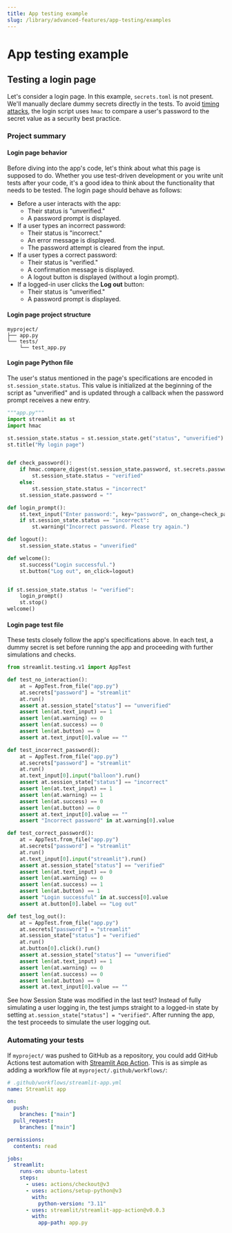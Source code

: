 ```yaml
---
title: App testing example
slug: /library/advanced-features/app-testing/examples
---
```


# App testing example

## Testing a login page

Let's consider a login page. In this example, `secrets.toml` is not present. We'll manually declare dummy secrets directly in the tests. To avoid [timing attacks](https://en.wikipedia.org/wiki/Timing_attack), the login script uses `hmac` to compare a user's password to the secret value as a security best practice.

### Project summary

#### Login page behavior

Before diving into the app's code, let's think about what this page is supposed to do. Whether you use test-driven development or you write unit tests after your code, it's a good idea to think about the functionality that needs to be tested. The login page should behave as follows:

- Before a user interacts with the app:
  - Their status is "unverified."
  - A password prompt is displayed.
- If a user types an incorrect password:
  - Their status is "incorrect."
  - An error message is displayed.
  - The password attempt is cleared from the input.
- If a user types a correct password:
  - Their status is "verified."
  - A confirmation message is displayed.
  - A logout button is displayed (without a login prompt).
- If a logged-in user clicks the **Log out** button:
  - Their status is "unverified."
  - A password prompt is displayed.

#### Login page project structure

```none
myproject/
├── app.py
└── tests/
    └── test_app.py
```

#### Login page Python file

The user's status mentioned in the page's specifications are encoded in `st.session_state.status`. This value is initialized at the beginning of the script as "unverified" and is updated through a callback when the password prompt receives a new entry.

```python
"""app.py"""
import streamlit as st
import hmac

st.session_state.status = st.session_state.get("status", "unverified")
st.title("My login page")


def check_password():
    if hmac.compare_digest(st.session_state.password, st.secrets.password):
        st.session_state.status = "verified"
    else:
        st.session_state.status = "incorrect"
    st.session_state.password = ""

def login_prompt():
    st.text_input("Enter password:", key="password", on_change=check_password)
    if st.session_state.status == "incorrect":
        st.warning("Incorrect password. Please try again.")

def logout():
    st.session_state.status = "unverified"

def welcome():
    st.success("Login successful.")
    st.button("Log out", on_click=logout)


if st.session_state.status != "verified":
    login_prompt()
    st.stop()
welcome()
```

#### Login page test file

These tests closely follow the app's specifications above. In each test, a dummy secret is set before running the app and proceeding with further simulations and checks.

```python
from streamlit.testing.v1 import AppTest

def test_no_interaction():
    at = AppTest.from_file("app.py")
    at.secrets["password"] = "streamlit"
    at.run()
    assert at.session_state["status"] == "unverified"
    assert len(at.text_input) == 1
    assert len(at.warning) == 0
    assert len(at.success) == 0
    assert len(at.button) == 0
    assert at.text_input[0].value == ""

def test_incorrect_password():
    at = AppTest.from_file("app.py")
    at.secrets["password"] = "streamlit"
    at.run()
    at.text_input[0].input("balloon").run()
    assert at.session_state["status"] == "incorrect"
    assert len(at.text_input) == 1
    assert len(at.warning) == 1
    assert len(at.success) == 0
    assert len(at.button) == 0
    assert at.text_input[0].value == ""
    assert "Incorrect password" in at.warning[0].value

def test_correct_password():
    at = AppTest.from_file("app.py")
    at.secrets["password"] = "streamlit"
    at.run()
    at.text_input[0].input("streamlit").run()
    assert at.session_state["status"] == "verified"
    assert len(at.text_input) == 0
    assert len(at.warning) == 0
    assert len(at.success) == 1
    assert len(at.button) == 1
    assert "Login successful" in at.success[0].value
    assert at.button[0].label == "Log out"

def test_log_out():
    at = AppTest.from_file("app.py")
    at.secrets["password"] = "streamlit"
    at.session_state["status"] = "verified"
    at.run()
    at.button[0].click().run()
    assert at.session_state["status"] == "unverified"
    assert len(at.text_input) == 1
    assert len(at.warning) == 0
    assert len(at.success) == 0
    assert len(at.button) == 0
    assert at.text_input[0].value == ""
```

See how Session State was modified in the last test? Instead of fully simulating a user logging in, the test jumps straight to a logged-in state by setting `at.session_state["status"] = "verified"`. After running the app, the test proceeds to simulate the user logging out.

### Automating your tests

If `myproject/` was pushed to GitHub as a repository, you could add GitHub Actions test automation with [Streamlit App Action](https://github.com/marketplace/actions/streamlit-app-action). This is as simple as adding a workflow file at `myproject/.github/workflows/`:

```yaml
# .github/workflows/streamlit-app.yml
name: Streamlit app

on:
  push:
    branches: ["main"]
  pull_request:
    branches: ["main"]

permissions:
  contents: read

jobs:
  streamlit:
    runs-on: ubuntu-latest
    steps:
      - uses: actions/checkout@v3
      - uses: actions/setup-python@v3
        with:
          python-version: "3.11"
      - uses: streamlit/streamlit-app-action@v0.0.3
        with:
          app-path: app.py
```
